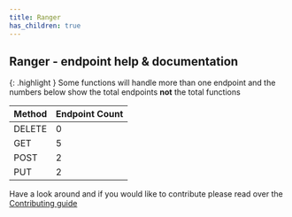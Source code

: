 ```yaml
---
title: Ranger
has_children: true
---
```


## Ranger - endpoint help & documentation

{: .highlight }
Some functions will handle more than one endpoint and the numbers below show the total endpoints **not** the total functions

| **Method** | **Endpoint Count**  |
|------------|---------------------|
| DELETE     | 0       |
| GET        | 5          |
| POST       | 2         |
| PUT        | 2          |

Have a look around and if you would like to contribute please read over the [Contributing guide](https://github.com/Celerium/urban-fortnight/blob/main/.github/CONTRIBUTING.md)
